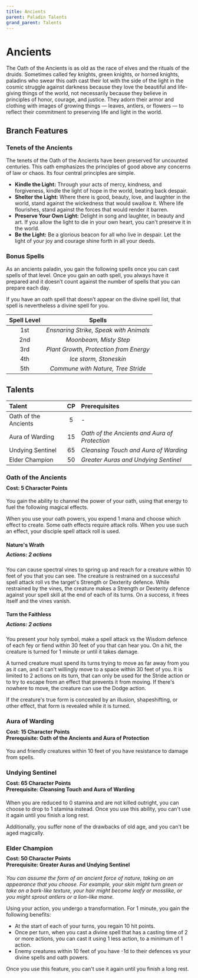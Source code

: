 ```yaml
---
title: Ancients
parent: Paladin Talents
grand_parent: Talents
---
```


# Ancients
The Oath of the Ancients is as old as the race of elves and the rituals of the druids. Sometimes called fey knights, green knights, or horned knights, paladins who swear this oath cast their lot with the side of the light in the cosmic struggle against darkness because they love the beautiful and life-giving things of the world, not necessarily because they believe in principles of honor, courage, and justice. They adorn their armor and clothing with images of growing things — leaves, antlers, or flowers — to reflect their commitment to preserving life and light in the world.

## Branch Features

### Tenets of the Ancients
The tenets of the Oath of the Ancients have been preserved for uncounted centuries. This oath emphasizes the principles of good above any concerns of law or chaos. Its four central principles are simple.
* **Kindle the Light:** Through your acts of mercy, kindness, and forgiveness, kindle the light of hope in the world, beating back despair.
* **Shelter the Light:** Where there is good, beauty, love, and laughter in the world, stand against the wickedness that would swallow it. Where life flourishes, stand against the forces that would render it barren.
* **Preserve Your Own Light:** Delight in song and laughter, in beauty and art. If you allow the light to die in your own heart, you can't preserve it in the world.
* **Be the Light:** Be a glorious beacon for all who live in despair. Let the light of your joy and courage shine forth in all your deeds.

### Bonus Spells
As an ancients paladin, you gain the following spells once you can cast spells of that level. Once you gain an oath spell, you always have it prepared and it doesn’t count against the number of spells that you can prepare each day.

If you have an oath spell that doesn’t appear on the divine spell list, that spell is nevertheless a divine spell for you.

| Spell Level | Spells |
|:-----------:|:------:|
| 1st | *Ensnaring Strike, Speak with Animals* |
| 2nd | *Moonbeam, Misty Step* |
| 3rd | *Plant Growth, Protection from Energy* |
| 4th | *Ice storm, Stoneskin* |
| 5th | *Commune with Nature, Tree Stride* |

## Talents

| Talent | CP | Prerequisites |
|:-------|:--:|:--------------|
| Oath of the Ancients | 5  | - |
| Aura of Warding      | 15 | *Oath of the Ancients and Aura of Protection* |
| Undying Sentinel     | 65 | *Cleansing Touch and Aura of Warding* |
| Elder Champion       | 50 | *Greater Auras and Undying Sentinel* |

### Oath of the Ancients

<div style="margin-top:-10px;"></div>

#### **Cost:** 5 Character Points
You gain the ability to channel the power of your oath, using that energy to fuel the following magical effects.

When you use your oath powers, you expend 1 mana and choose which effect to create. Some oath effects require attack rolls. When you use such an effect, your disciple spell attack roll is used.

#### Nature's Wrath

<div style="margin-top:-10px;"></div>

##### **Actions:** 2 actions
You can cause spectral vines to spring up and reach for a creature within 10 feet of you that you can see. The creature is restrained on a successful spell attack roll vs the target's Strength or Dexterity defence. While restrained by the vines, the creature makes a Strength or Dexterity defence against your spell skill at the end of each of its turns. On a success, it frees itself and the vines vanish.

#### Turn the Faithless

<div style="margin-top:-10px;"></div>

##### **Actions:** 2 actions
You present your holy symbol, make a spell attack vs the Wisdom defence of each fey or fiend within 30 feet of you that can hear you. On a hit, the creature is turned for 1 minute or until it takes damage.

A turned creature must spend its turns trying to move as far away from you as it can, and it can't willingly move to a space within 30 feet of you. It is limited to 2 actions on its turn, that can only be used for the Stride action or to try to escape from an effect that prevents it from moving. If there's nowhere to move, the creature can use the Dodge action.

If the creature's true form is concealed by an illusion, shapeshifting, or other effect, that form is revealed while it is turned.

### Aura of Warding

<div style="margin-top:-10px;"></div>

#### **Cost:** 15 Character Points<br>**Prerequisite:** Oath of the Ancients and Aura of Protection
You and friendly creatures within 10 feet of you have resistance to damage from spells.

### Undying Sentinel

<div style="margin-top:-10px;"></div>

#### **Cost:** 65 Character Points<br>**Prerequisite:** Cleansing Touch and Aura of Warding
When you are reduced to 0 stamina and are not killed outright, you can choose to drop to 1 stamina instead. Once you use this ability, you can't use it again until you finish a long rest.

Additionally, you suffer none of the drawbacks of old age, and you can't be aged magically.

### Elder Champion

<div style="margin-top:-10px;"></div>

#### **Cost:** 50 Character Points<br>**Prerequisite:** Greater Auras and Undying Sentinel
*You can assume the form of an ancient force of nature, taking on an appearance that you choose. For example, your skin might turn green or take on a bark-like texture, your hair might become leafy or mosslike, or you might sprout antlers or a lion-like mane.*

Using your action, you undergo a transformation. For 1 minute, you gain the following benefits:
* At the start of each of your turns, you regain 10 hit points.
* Once per turn, when you cast a divine spell that has a casting time of 2 or more actions, you can cast it using 1 less action, to a minimum of 1 action.
* Enemy creatures within 10 feet of you have -1d to their defences vs your divine spells and oath powers.

Once you use this feature, you can't use it again until you finish a long rest.
